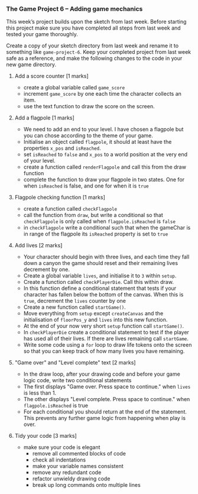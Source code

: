 ### The Game Project 6 – Adding game mechanics

This week’s project builds upon the sketch from last week. Before
starting this project make sure you have completed all steps from last
week and tested your game thoroughly.

Create a copy of your sketch directory from last week and rename it to
something like `game-project-6`. Keep your completed project from last
week safe as a reference, and make the following changes to the code
in your new game directory.


1. Add a score counter [1 marks]
	- create a global variable called `game_score`
	- increment `game_score` by one each time the character collects an item.
	- use the text function to draw the score on the screen.

2. Add a flagpole [1 marks]
	- We need to add an end to your level. I have chosen a flagpole but you can chose according to the theme of your game.
	- Initialise an object called `flagpole`, it should at least have the properties `x_pos` and `isReached`.
	- set `isReached` to `false` and `x_pos` to a world position at the very end of your level.
	- create a function called `renderFlagpole` and call this from the draw function
	- complete the function to draw your flagpole in two states. One for when `isReached` is false,
	and one for when it is `true`

3. Flagpole checking function [1 marks]
	- create a function called `checkFlagpole`
	- call the function from `draw`, but write a conditional so that `checkFlagpole` is only called when `flagpole.isReached` is `false`
	- in `checkFlagpole` write a conditional such that when the gameChar is in range of the flagpole
	its `isReached` property is set to `true`

4. Add lives [2 marks]
	- Your character should begin with three lives, and each time they fall down a canyon the game
	 should reset and their remaining lives decrement by one.
	- Create a global variable `lives`, and initialise it to `3` within `setup`.
	- Create a function called `checkPlayerDie`. Call this within draw.
	- In this function define a conditional statement that tests if your character has fallen below the bottom of the canvas. When this is `true`, decrement the `lives` counter by one
	- Create a new function called `startGame()`.
	- Move everything from `setup` except `createCanvas` and the initialisation of `floorPos_y` and
	`lives` into this new function.
	- At the end of your now very short `setup` function call `startGame()`.
	- In `checkPlayerDie` create a conditional statement to test if the player has
	used all of their lives. If there are lives remaining call `startGame`.
	- Write some code using a `for` loop to draw life tokens onto the screen so that you
	can keep track of how many lives you have remaining.

5. "Game over" and "Level complete" text [2 marks]
	- In the draw loop, after your drawing code and before your game logic
	code, write two conditional statements
	- The first displays "Game over. Press space to continue."
	when `lives` is less than 1.
	- The other displays "Level complete. Press space to continue." when
	`flagpole.isReached` is true
	- For each conditional you should return at the end of the statement. This
	prevents any further game logic from happening when play is over.


6. Tidy your code [3 marks]
	- make sure your code is elegant
		- remove all commented blocks of code
		- check all indentations
		- make your variable names consistent
		- remove any redundant code
		- refactor unwieldy drawing code
		- break up long commands onto multiple lines